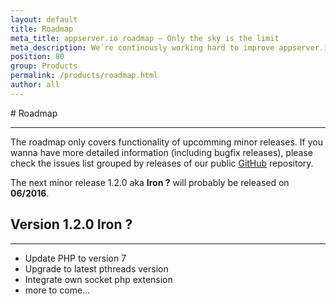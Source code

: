 ```yaml
---
layout: default
title: Roadmap
meta_title: appserver.io roadmap – Only the sky is the limit
meta_description: We´re continously working hard to improve appserver.io. Check out the appserver.io roadmap for detailed informations.
position: 80
group: Products
permalink: /products/roadmap.html
author: all
---
```


#<i class="fa fa-road"></i> Roadmap
***

The roadmap only covers functionality of upcomming minor releases. If you wanna have more detailed information (including bugfix releases), please check the issues list grouped by releases of our public <a href="{{ site.github_milestones }}"><i class="fa fa-github"></i> GitHub</a> repository.

The next minor release 1.2.0 aka **Iron ?** will probably be released on **06/2016**.

## Version 1.2.0 **Iron ?**
***
* Update PHP to version 7
* Upgrade to latest pthreads version
* Integrate own socket php extension
* more to come...
